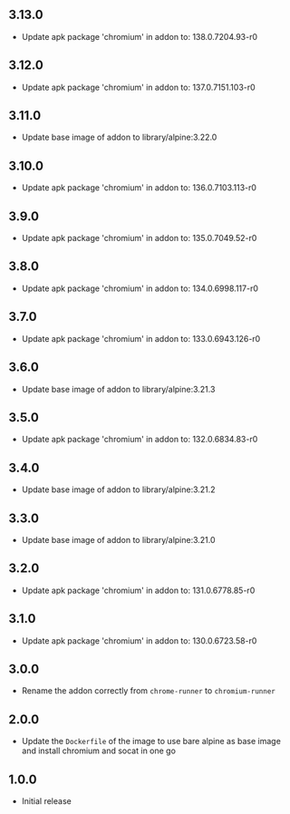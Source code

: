 ## 3.13.0

- Update apk package 'chromium' in addon to: 138.0.7204.93-r0

## 3.12.0

- Update apk package 'chromium' in addon to: 137.0.7151.103-r0

## 3.11.0

- Update base image of addon to library/alpine:3.22.0

## 3.10.0

- Update apk package 'chromium' in addon to: 136.0.7103.113-r0

## 3.9.0

- Update apk package 'chromium' in addon to: 135.0.7049.52-r0

## 3.8.0

- Update apk package 'chromium' in addon to: 134.0.6998.117-r0

## 3.7.0

- Update apk package 'chromium' in addon to: 133.0.6943.126-r0

## 3.6.0

- Update base image of addon to library/alpine:3.21.3

## 3.5.0

- Update apk package 'chromium' in addon to: 132.0.6834.83-r0

## 3.4.0

- Update base image of addon to library/alpine:3.21.2

## 3.3.0

- Update base image of addon to library/alpine:3.21.0

## 3.2.0

- Update apk package 'chromium' in addon to: 131.0.6778.85-r0

## 3.1.0

- Update apk package 'chromium' in addon to: 130.0.6723.58-r0

## 3.0.0

- Rename the addon correctly from `chrome-runner` to `chromium-runner`

## 2.0.0

- Update the `Dockerfile` of the image to use bare alpine as base image and install chromium and socat in one go

## 1.0.0

- Initial release

<!-- https://developers.home-assistant.io/docs/add-ons/presentation#keeping-a-changelog -->
